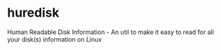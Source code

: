 # huredisk
Human Readable Disk Information - An util to make it easy to read for all your disk(s) information on Linux
